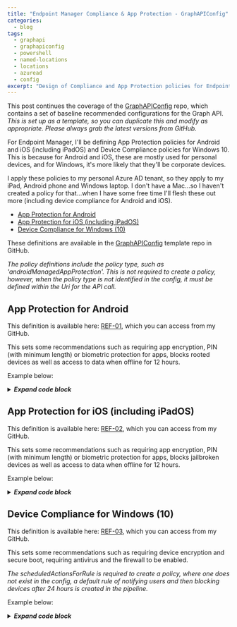 ```yaml
---
title: "Endpoint Manager Compliance & App Protection - GraphAPIConfig"
categories:
  - blog
tags:
  - graphapi
  - graphapiconfig
  - powershell
  - named-locations
  - locations
  - azuread
  - config
excerpt: "Design of Compliance and App Protection policies for Endpoint Manager (Intune), that Conditional Access policies can then enforce..."
---
```

This post continues the coverage of the [GraphAPIConfig][GraphAPIConfig] repo, which contains a set of baseline recommended configurations for the Graph API. _This is set up as a template, so you can duplicate this and modify as appropriate. Please always grab the latest versions from GitHub._

For Endpoint Manager, I'll be defining App Protection policies for Android and iOS (including iPadOS) and Device Compliance policies for Windows 10. This is because for Android and iOS, these are mostly used for personal devices, and for Windows, it's more likely that they'll be corporate devices.

I apply these policies to my personal Azure AD tenant, so they apply to my iPad, Android phone and Windows laptop. I don't have a Mac...so I haven't created a policy for that...when I have some free time I'll flesh these out more (including device compliance for Android and iOS).

- [App Protection for Android](#app-protection-for-android)
- [App Protection for iOS (including iPadOS)](#app-protection-for-ios-including-ipados)
- [Device Compliance for Windows (10)](#device-compliance-for-windows-10)

These definitions are available in the [GraphAPIConfig][GraphAPIConfig] template repo in GitHub.

_The policy definitions include the policy type, such as 'androidManagedAppProtection'. This is not required to create a policy, however, when the policy type is not identified in the config, it must be defined within the Uri for the API call._

## App Protection for Android
This definition is available here: [REF-01][em-ref1], which you can access from my GitHub.

This sets some recommendations such as requiring app encryption, PIN (with minimum length) or biometric protection for apps, blocks rooted devices as well as access to data when offline for 12 hours.

Example below:

<details>
  <summary><em><strong>Expand code block</strong></em></summary>

```json
{
    "@odata.type": "#microsoft.graph.androidManagedAppProtection",
    "@odata.context": "https://graph.microsoft.com/beta/$metadata#deviceAppManagement/managedAppPolicies/$entity",
    "SVC": null,
    "REF": "01",
    "ENV": "P",
    "allowedAndroidDeviceManufacturers": null,
    "allowedAndroidDeviceModels": [],
    "allowedDataIngestionLocations": [
        "oneDriveForBusiness",
        "sharePoint",
        "camera"
    ],
    "allowedDataStorageLocations": [],
    "allowedInboundDataTransferSources": "allApps",
    "allowedOutboundClipboardSharingExceptionLength": 0,
    "allowedOutboundClipboardSharingLevel": "allApps",
    "allowedOutboundDataTransferDestinations": "allApps",
    "appActionIfAndroidDeviceManufacturerNotAllowed": "block",
    "appActionIfAndroidDeviceModelNotAllowed": "block",
    "appActionIfAndroidSafetyNetAppsVerificationFailed": "block",
    "appActionIfAndroidSafetyNetDeviceAttestationFailed": "block",
    "appActionIfDeviceComplianceRequired": "block",
    "appActionIfDeviceLockNotSet": "block",
    "appActionIfMaximumPinRetriesExceeded": "block",
    "appActionIfUnableToAuthenticateUser": null,
    "approvedKeyboards": [],
    "biometricAuthenticationBlocked": false,
    "blockAfterCompanyPortalUpdateDeferralInDays": 0,
    "blockDataIngestionIntoOrganizationDocuments": false,
    "contactSyncBlocked": false,
    "createdDateTime": "2021-04-08T14:17:18.1393133Z",
    "customBrowserDisplayName": "",
    "customBrowserPackageId": "",
    "customDialerAppDisplayName": "",
    "customDialerAppPackageId": "",
    "dataBackupBlocked": false,
    "deployedAppCount": 0,
    "description": "",
    "deviceComplianceRequired": true,
    "deviceLockRequired": false,
    "dialerRestrictionLevel": "allApps",
    "disableAppEncryptionIfDeviceEncryptionIsEnabled": false,
    "disableAppPinIfDevicePinIsSet": false,
    "displayName": "REF-01;ENV-P;VER-02; App Protection for Android",
    "encryptAppData": true,
    "exemptedAppPackages": [],
    "fingerprintBlocked": false,
    "id": "T_992343b3-1e73-4359-b80e-dc8f30559d3b",
    "isAssigned": false,
    "keyboardsRestricted": false,
    "lastModifiedDateTime": "2021-04-08T14:17:18.1393133Z",
    "managedBrowser": "notConfigured",
    "managedBrowserToOpenLinksRequired": false,
    "maximumAllowedDeviceThreatLevel": "notConfigured",
    "maximumPinRetries": 5,
    "maximumRequiredOsVersion": null,
    "maximumWarningOsVersion": null,
    "maximumWipeOsVersion": null,
    "minimumPinLength": 6,
    "minimumRequiredAppVersion": null,
    "minimumRequiredCompanyPortalVersion": null,
    "minimumRequiredOsVersion": null,
    "minimumRequiredPatchVersion": "0000-00-00",
    "minimumWarningAppVersion": null,
    "minimumWarningCompanyPortalVersion": null,
    "minimumWarningOsVersion": null,
    "minimumWarningPatchVersion": "0000-00-00",
    "minimumWipeAppVersion": null,
    "minimumWipeCompanyPortalVersion": null,
    "minimumWipeOsVersion": null,
    "minimumWipePatchVersion": "0000-00-00",
    "mobileThreatDefenseRemediationAction": "block",
    "notificationRestriction": "allow",
    "organizationalCredentialsRequired": false,
    "periodBeforePinReset": "PT0S",
    "periodOfflineBeforeAccessCheck": "PT12H",
    "periodOfflineBeforeWipeIsEnforced": "P90D",
    "periodOnlineBeforeAccessCheck": "PT30M",
    "pinCharacterSet": "numeric",
    "pinRequired": true,
    "pinRequiredInsteadOfBiometricTimeout": null,
    "previousPinBlockCount": 0,
    "printBlocked": false,
    "requiredAndroidSafetyNetAppsVerificationType": "none",
    "requiredAndroidSafetyNetDeviceAttestationType": "none",
    "requiredAndroidSafetyNetEvaluationType": "basic",
    "roleScopeTagIds": [
        "0"
    ],
    "saveAsBlocked": false,
    "screenCaptureBlocked": false,
    "simplePinBlocked": false,
    "targetedAppManagementLevels": "unspecified",
    "version": "\"c38a2c92-686a-407c-8b08-b8300ea42607\"",
    "warnAfterCompanyPortalUpdateDeferralInDays": 0,
    "wipeAfterCompanyPortalUpdateDeferralInDays": 0
}
```

</details>

## App Protection for iOS (including iPadOS)
This definition is available here: [REF-02][em-ref2], which you can access from my GitHub.

This sets some recommendations such as requiring app encryption, PIN (with minimum length) or biometric protection for apps, blocks jailbroken devices as well as access to data when offline for 12 hours.

Example below:

<details>
  <summary><em><strong>Expand code block</strong></em></summary>

```json
{
    "SVC":  null,
    "REF":  "02",
    "ENV":  "P",
    "@odata.context":  "https://graph.microsoft.com/beta/$metadata#deviceAppManagement/managedAppPolicies/$entity",
    "@odata.type":  "#microsoft.graph.iosManagedAppProtection",
    "allowedDataIngestionLocations":  [
                                          "oneDriveForBusiness",
                                          "sharePoint",
                                          "camera"
                                      ],
    "allowedDataStorageLocations":  [

                                    ],
    "allowedInboundDataTransferSources":  "allApps",
    "allowedIosDeviceModels":  null,
    "allowedOutboundClipboardSharingExceptionLength":  0,
    "allowedOutboundClipboardSharingLevel":  "allApps",
    "allowedOutboundDataTransferDestinations":  "allApps",
    "appActionIfDeviceComplianceRequired":  "block",
    "appActionIfIosDeviceModelNotAllowed":  "block",
    "appActionIfMaximumPinRetriesExceeded":  "block",
    "appActionIfUnableToAuthenticateUser":  null,
    "appDataEncryptionType":  "whenDeviceLocked",
    "blockDataIngestionIntoOrganizationDocuments":  false,
    "contactSyncBlocked":  false,
    "createdDateTime":  "2021-04-08T17:01:06.5512908Z",
    "customBrowserProtocol":  "",
    "customDialerAppProtocol":  "",
    "dataBackupBlocked":  false,
    "deployedAppCount":  0,
    "description":  "",
    "deviceComplianceRequired":  true,
    "dialerRestrictionLevel":  "allApps",
    "disableAppPinIfDevicePinIsSet":  true,
    "disableProtectionOfManagedOutboundOpenInData":  false,
    "displayName":  "REF-02;ENV-P;VER-02; App Protection for iOS",
    "exemptedAppProtocols":  [
                                 {
                                     "name":  "Default",
                                     "value":  "skype;app-settings;calshow;itms;itmss;itms-apps;itms-appss;itms-services;"
                                 }
                             ],
    "faceIdBlocked":  false,
    "filterOpenInToOnlyManagedApps":  false,
    "fingerprintBlocked":  false,
    "id":  "T_69e55462-5715-4b41-9128-4b67a76d4c64",
    "isAssigned":  false,
    "lastModifiedDateTime":  "2021-04-08T17:01:06Z",
    "managedBrowser":  "notConfigured",
    "managedBrowserToOpenLinksRequired":  false,
    "maximumAllowedDeviceThreatLevel":  "notConfigured",
    "maximumPinRetries":  5,
    "maximumRequiredOsVersion":  null,
    "maximumWarningOsVersion":  null,
    "maximumWipeOsVersion":  null,
    "minimumPinLength":  6,
    "minimumRequiredAppVersion":  null,
    "minimumRequiredOsVersion":  null,
    "minimumRequiredSdkVersion":  null,
    "minimumWarningAppVersion":  null,
    "minimumWarningOsVersion":  null,
    "minimumWipeAppVersion":  null,
    "minimumWipeOsVersion":  null,
    "minimumWipeSdkVersion":  null,
    "mobileThreatDefenseRemediationAction":  "block",
    "notificationRestriction":  "allow",
    "organizationalCredentialsRequired":  false,
    "periodBeforePinReset":  "PT0S",
    "periodOfflineBeforeAccessCheck":  "PT12H",
    "periodOfflineBeforeWipeIsEnforced":  "P90D",
    "periodOnlineBeforeAccessCheck":  "PT30M",
    "pinCharacterSet":  "numeric",
    "pinRequired":  true,
    "pinRequiredInsteadOfBiometricTimeout":  null,
    "previousPinBlockCount":  0,
    "printBlocked":  false,
    "protectInboundDataFromUnknownSources":  false,
    "roleScopeTagIds":  [
                            "0"
                        ],
    "saveAsBlocked":  false,
    "simplePinBlocked":  false,
    "targetedAppManagementLevels":  "unspecified",
    "thirdPartyKeyboardsBlocked":  false,
    "version":  "\"ca39e994-db9a-482f-a4de-7a6d3f069de2\""
}
```

</details>

## Device Compliance for Windows (10)
This definition is available here: [REF-03][em-ref3], which you can access from my GitHub.

This sets some recommendations such as requiring device encryption and secure boot, requiring antivirus and the firewall to be enabled.

_The scheduledActionsForRule is required to create a policy, where one does not exist in the config, a default rule of notifying users and then blocking devices after 24 hours is created in the pipeline._

Example below:

<details>
  <summary><em><strong>Expand code block</strong></em></summary>

```json
{
    "SVC": null,
    "REF": "03",
    "ENV": "P",
    "@odata.type": "#microsoft.graph.windows10CompliancePolicy",
    "roleScopeTagIds": [
        "0"
    ],
    "id": "e8c8b379-af43-4c5c-8df0-a72b7276148d",
    "createdDateTime": "2020-07-07T15:08:20.0938467Z",
    "description": null,
    "lastModifiedDateTime": "2020-11-01T13:56:55.5928833Z",
    "displayName": "REF-03;ENV-P;VER-02; Device Compliance for Windows",
    "version": 6,
    "passwordRequired": true,
    "passwordBlockSimple": true,
    "passwordRequiredToUnlockFromIdle": false,
    "passwordMinutesOfInactivityBeforeLock": 15,
    "passwordExpirationDays": null,
    "passwordMinimumLength": 6,
    "passwordMinimumCharacterSetCount": null,
    "passwordRequiredType": "deviceDefault",
    "passwordPreviousPasswordBlockCount": null,
    "requireHealthyDeviceReport": false,
    "osMinimumVersion": null,
    "osMaximumVersion": null,
    "mobileOsMinimumVersion": null,
    "mobileOsMaximumVersion": null,
    "earlyLaunchAntiMalwareDriverEnabled": false,
    "bitLockerEnabled": true,
    "secureBootEnabled": true,
    "codeIntegrityEnabled": false,
    "storageRequireEncryption": true,
    "activeFirewallRequired": true,
    "defenderEnabled": true,
    "defenderVersion": null,
    "signatureOutOfDate": true,
    "rtpEnabled": true,
    "antivirusRequired": true,
    "antiSpywareRequired": true,
    "deviceThreatProtectionEnabled": false,
    "deviceThreatProtectionRequiredSecurityLevel": "unavailable",
    "configurationManagerComplianceRequired": false,
    "tpmRequired": true,
    "deviceCompliancePolicyScript": null,
    "validOperatingSystemBuildRanges": []
}
```

</details>

[em-ref1]: https://github.com/wesley-trust/GraphAPIConfig/blob/main/EndpointManager/AppManagement/Policies/ENV-P/REF-01%3BENV-P%3BVER-02%3B%20App%20Protection%20for%20Android.json
[em-ref2]: https://github.com/wesley-trust/GraphAPIConfig/blob/main/EndpointManager/AppManagement/Policies/ENV-P/REF-02%3BENV-P%3BVER-02%3B%20App%20Protection%20for%20iOS.json
[em-ref3]: https://github.com/wesley-trust/GraphAPIConfig/blob/main/EndpointManager/DeviceManagement/Policies/ENV-P/REF-03%3BENV-P%3BVER-02%3B%20Device%20Compliance%20for%20Windows.json
[GraphAPIConfig]: https://github.com/wesley-trust/GraphAPIConfig